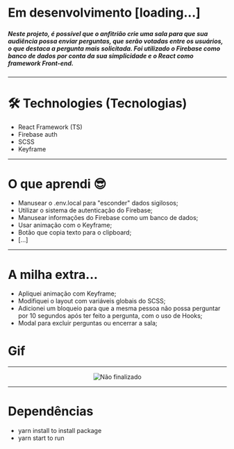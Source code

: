 # Em desenvolvimento [loading...]

### 

#####  Neste projeto, é possível que o anfitrião crie uma sala para que sua audiência possa enviar perguntas, que serão votadas entre os usuários, o que destaca a pergunta mais solicitada. Foi utilizado o Firebase como banco de dados por conta da sua simplicidade e o React como framework Front-end.

_________________________________________________________________________________________________________________________________________________________

# 🛠 Technologies (Tecnologias)

- React Framework (TS)
- Firebase auth
- SCSS
- Keyframe

_________________________________________________________________________________________________________________________________________________________

# O que aprendi 😎

- Manusear o .env.local para "esconder" dados sigilosos;
- Utilizar o sistema de autenticação do Firebase;
- Manusear informações do Firebase como um banco de dados;
- Usar animação com o Keyframe;
- Botão que copia texto para o clipboard;
- [...]

___________________________________________________________________________________________________________________________________________________________________

# A milha extra...

- Apliquei animação com Keyframe;
- Modifiquei o layout com variáveis globais do SCSS;
- Adicionei um bloqueio para que a mesma pessoa não possa perguntar por 10 segundos após ter feito a pergunta, com o uso de Hooks;
- Modal para excluir perguntas ou encerrar a sala;

# Gif

________________________________________________________________________________________________________________________________________________

<p align="center"><img src="public/gif.gif" alt="Não finalizado"></p>

________________________________________________________________________________________________________________________________________

# Dependências

- yarn install to install package
- yarn start to run